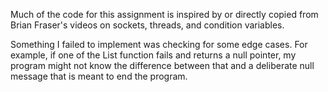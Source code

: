 Much of the code for this assignment is inspired by or directly copied from Brian Fraser's videos on sockets, threads, and condition variables.

Something I failed to implement was checking for some edge cases. For example, if one of the List function fails and returns a null pointer, my program might not know the difference between that and a deliberate null message that is meant to end the program.